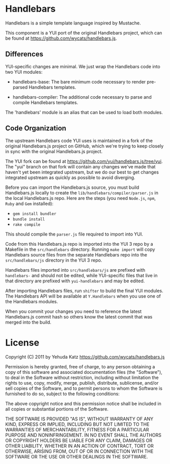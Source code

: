 Handlebars
==========

Handlebars is a simple template language inspired by Mustache.

This component is a YUI port of the original Handlebars project, which can be
found at <https://github.com/wycats/handlebars.js>.


Differences
-----------

YUI-specific changes are minimal. We just wrap the Handlebars code into two YUI
modules:

  - handlebars-base: The bare minimum code necessary to render pre-parsed
    Handlebars templates.

  - handlebars-compiler: The additional code necessary to parse and compile
    Handlebars templates.

The 'handlebars' module is an alias that can be used to load both modules.


Code Organization
-----------------

The upstream Handlebars code YUI uses is maintained in a fork of the original
Handlebars.js project on GitHub, which we're trying to keep closely in sync
with the original Handlebars.js project.

The YUI fork can be found at <https://github.com/yui/handlebars.js/tree/yui>.
The "yui" branch on that fork will contain any changes we've made that haven't
yet been integrated upstream, but we do our best to get changes integrated
upstream as quickly as possible to avoid diverging.

Before you can import the Handlebars.js source, you must build Handlebars.js
locally to create the `lib/handlebars/compiler/parser.js` in the local
Handlebars.js repo. Here are the steps (you need `Node.js`, `npm`, `Ruby` and
`Gem` installed):

   * `gem install bundler`
   * `bundle install`
   * `rake compile`

This should compile the `parser.js` file required to import into YUI.

Code from this Handlebars.js repo is imported into the YUI 3 repo by a Makefile
in the `src/handlebars` directory. Running `make import` will copy Handlebars
source files from the separate Handlebars repo into the `src/handlebars/js`
directory in the YUI 3 repo.

Handlebars files imported into `src/handlebars/js` are prefixed with
`handlebars-` and should not be edited, while YUI-specific files that live in
that directory are prefixed with `yui-handlebars` and may be edited.

After importing Handlebars files, run `shifter` to build the final YUI modules.
The Handlebars API will be available at `Y.Handlebars` when you use one of the
Handlebars modules.

When you commit your changes you need to reference the latest Handlebars.js
commit hash so others know the latest commit that was merged into the build.

License
=======

Copyright (C) 2011 by Yehuda Katz
<https://github.com/wycats/handlebars.js>

Permission is hereby granted, free of charge, to any person obtaining a copy
of this software and associated documentation files (the "Software"), to deal
in the Software without restriction, including without limitation the rights
to use, copy, modify, merge, publish, distribute, sublicense, and/or sell
copies of the Software, and to permit persons to whom the Software is
furnished to do so, subject to the following conditions:

The above copyright notice and this permission notice shall be included in
all copies or substantial portions of the Software.

THE SOFTWARE IS PROVIDED "AS IS", WITHOUT WARRANTY OF ANY KIND, EXPRESS OR
IMPLIED, INCLUDING BUT NOT LIMITED TO THE WARRANTIES OF MERCHANTABILITY,
FITNESS FOR A PARTICULAR PURPOSE AND NONINFRINGEMENT. IN NO EVENT SHALL THE
AUTHORS OR COPYRIGHT HOLDERS BE LIABLE FOR ANY CLAIM, DAMAGES OR OTHER
LIABILITY, WHETHER IN AN ACTION OF CONTRACT, TORT OR OTHERWISE, ARISING FROM,
OUT OF OR IN CONNECTION WITH THE SOFTWARE OR THE USE OR OTHER DEALINGS IN
THE SOFTWARE.
